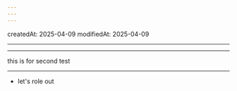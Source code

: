 ```yaml
---
---
---
```

createdAt: 2025-04-09
modifiedAt: 2025-04-09

---

---
this is for second test

---

- let's role out


